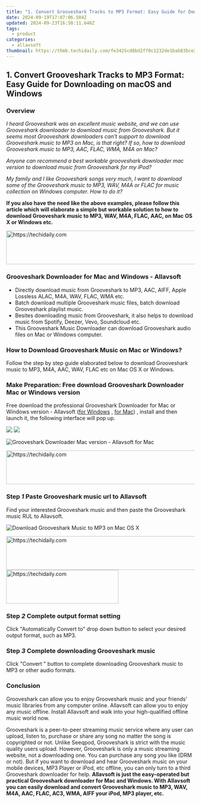 ```yaml
---
title: "1. Convert Grooveshark Tracks to MP3 Format: Easy Guide for Downloading on macOS and Windows"
date: 2024-09-19T17:07:06.504Z
updated: 2024-09-23T16:58:11.646Z
tags:
  - product
categories:
  - allavsoft
thumbnail: https://thmb.techidaily.com/fe3425cd8bd2ff0c1232de1bab83bce21e82181cb81ffb7e2c2a0692c27f7927.png
---
```


## 1. Convert Grooveshark Tracks to MP3 Format: Easy Guide for Downloading on macOS and Windows

### Overview

_I heard Grooveshark was an excellent music website, and we can use Grooveshark downloader to download music from Grooveshark. But it seems most Grooveshark downloaders can't support to download Grooveshark music to MP3 on Mac, is that right? If so, how to download Grooveshark music to MP3, AAC, FLAC, WMA, M4A on Mac?_

_Anyone can recommend a best workable grooveshark downloader mac version to download music from Grooveshark for my iPod?_

_My family and I like Grooveshark songs very much, I want to download some of the Grooveshark music to MP3, WAV, M4A or FLAC for music collection on Windows computer. How to do it?_

**If you also have the need like the above examples, please follow this article which will elaborate a simple but workable solution to how to download Grooveshark music to MP3, WAV, M4A, FLAC, AAC, on Mac OS X or Windows etc.**

<!-- affiliate ads begin -->
<a href="https://appsumo.8odi.net/c/5597632/2037350/7443" target="_top" id="2037350">
  <img src="//a.impactradius-go.com/display-ad/7443-2037350" border="0" alt="https://techidaily.com" width="728" height="90"/>
</a>
<img height="0" width="0" src="https://appsumo.8odi.net/i/5597632/2037350/7443" style="position:absolute;visibility:hidden;" border="0" />
<!-- affiliate ads end -->

### Grooveshark Downloader for Mac and Windows - Allavsoft

* Directly download music from Grooveshark to MP3, AAC, AIFF, Apple Lossless ALAC, M4A, WAV, FLAC, WMA etc.
* Batch download multiple Grooveshark music files, batch download Grooveshark playlist music.
* Besites downloading music from Grooveshark, it also helps to download music from Spotify, Deezer, Vevo, Soundcloud etc.
* This Grooveshark Music Downloader can download Grooveshark audio files on Mac or Windows computer.

### How to Download Grooveshark Music on Mac or Windows?

Follow the step by step guide elaborated below to download Grooveshark music to MP3, M4A, AAC, WAV, FLAC etc on Mac OS X or Windows.

### Make Preparation: Free download Grooveshark Downloader Mac or Windows version

Free download the professional Grooveshark Downloader for Mac or Windows version - Allavsoft ([for Windows](https://tools.techidaily.com/allavsoft/products/) , [for Mac](https://tools.techidaily.com/allavsoft/products/)) , install and then launch it, the following interface will pop up.

[![](https://www.allavsoft.com/how-to/../images/how-to/free-download-win.jpg)](https://tools.techidaily.com/allavsoft/products/) [![](https://www.allavsoft.com/how-to/../images/how-to/free-download-mac.jpg)](https://tools.techidaily.com/allavsoft/products/)

![Grooveshark Downloader Mac version - Allavsoft for Mac](https://www.allavsoft.com/how-to/../images/allavsoft-mac/screen-shot-600.jpg)

<!-- affiliate ads begin -->
<a href="https://aligracehair.sjv.io/c/5597632/1975807/19272" target="_top" id="1975807">
  <img src="//a.impactradius-go.com/display-ad/19272-1975807" border="0" alt="https://techidaily.com" width="728" height="90"/>
</a>
<img height="0" width="0" src="https://aligracehair.sjv.io/i/5597632/1975807/19272" style="position:absolute;visibility:hidden;" border="0" />
<!-- affiliate ads end -->

### Step _1_ Paste Grooveshark music url to Allavsoft

Find your interested Grooveshark music and then paste the Grooveshark music RUL to Allavsoft.

![Download Grooveshark Music to MP3 on Mac OS X](https://www.allavsoft.com/how-to/../images/how-to/grooveshark-downloader-mac/download-grooveshark-music-on-mac.jpg)

<!-- affiliate ads begin -->
<a href="https://appsumo.8odi.net/c/5597632/2151892/7443" target="_top" id="2151892">
  <img src="//a.impactradius-go.com/display-ad/7443-2151892" border="0" alt="https://techidaily.com" width="600" height="90"/>
</a>
<img height="0" width="0" src="https://appsumo.8odi.net/i/5597632/2151892/7443" style="position:absolute;visibility:hidden;" border="0" />
<!-- affiliate ads end -->

<!-- affiliate ads begin -->
<a href="https://aligracehair.sjv.io/c/5597632/1934138/19272" target="_top" id="1934138">
  <img src="//a.impactradius-go.com/display-ad/19272-1934138" border="0" alt="https://techidaily.com" width="300" height="90"/>
</a>
<img height="0" width="0" src="https://aligracehair.sjv.io/i/5597632/1934138/19272" style="position:absolute;visibility:hidden;" border="0" />
<!-- affiliate ads end -->

### Step _2_ Complete output format setting

Click "Automatically Convert to" drop down button to select your desired output format, such as MP3.

### Step _3_ Complete downloading Grooveshark music

Click "Convert " button to complete downloading Grooveshark music to MP3 or other audio formats.

### Conclusion

Grooveshark can allow you to enjoy Grooveshark music and your friends' music libraries from any computer online. Allavsoft can allow you to enjoy any music offline. Install Allavsoft and walk into your high-qualified offline music world now.

Grooveshark is a peer-to-peer streaming music service where any user can upload, listen to, purchase or share any song no matter the song is copyrighted or not. Unlike Seeqpod, Grooveshark is strict with the music quality users upload. However, Grooveshark is only a music streaming website, not a downloading one. You can purchase any song you like (DRM or not). But if you want to download and hear Grooveshark music on your mobile devices, MP3 Player or iPod, etc offline, you can only turn to a third Grooveshark downloader for help. **Allavsoft is just the easy-operated but practical Grooveshark downloader for Mac and Windows. With Allavsoft you can easily download and convert Grooveshark music to MP3, WAV, M4A, AAC, FLAC, AC3, WMA, AIFF your iPod, MP3 player, etc.**

<ins class="adsbygoogle"
     style="display:block"
     data-ad-format="autorelaxed"
     data-ad-client="ca-pub-7571918770474297"
     data-ad-slot="1223367746"></ins>

<ins class="adsbygoogle"
     style="display:block"
     data-ad-client="ca-pub-7571918770474297"
     data-ad-slot="8358498916"
     data-ad-format="auto"
     data-full-width-responsive="true"></ins>



